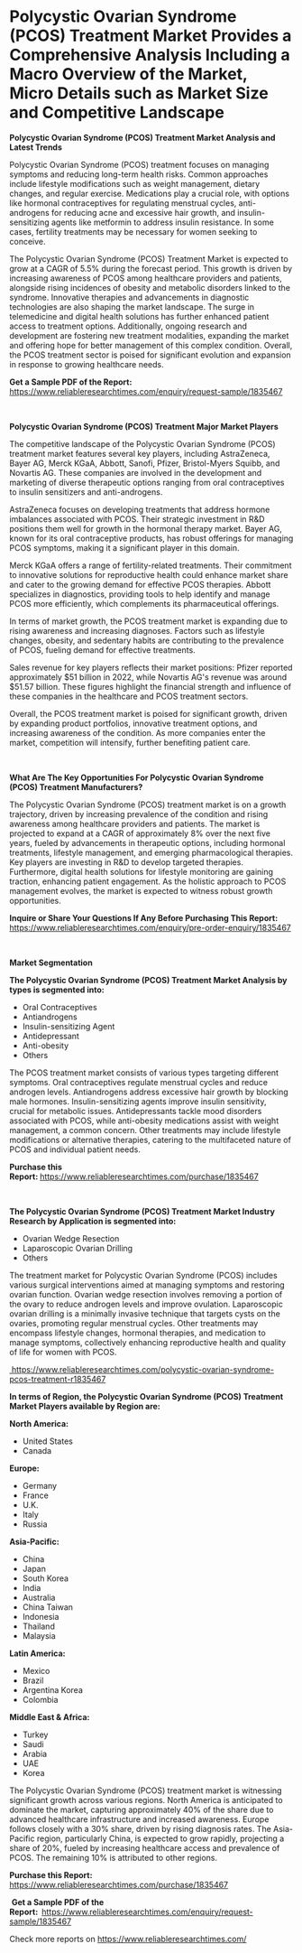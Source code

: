 <p><h1>Polycystic Ovarian Syndrome (PCOS) Treatment Market Provides a Comprehensive Analysis Including a Macro Overview of the Market, Micro Details such as Market Size and Competitive Landscape</h1></p><p><strong>Polycystic Ovarian Syndrome (PCOS) Treatment Market Analysis and Latest Trends</strong></p>
<p><p>Polycystic Ovarian Syndrome (PCOS) treatment focuses on managing symptoms and reducing long-term health risks. Common approaches include lifestyle modifications such as weight management, dietary changes, and regular exercise. Medications play a crucial role, with options like hormonal contraceptives for regulating menstrual cycles, anti-androgens for reducing acne and excessive hair growth, and insulin-sensitizing agents like metformin to address insulin resistance. In some cases, fertility treatments may be necessary for women seeking to conceive.</p><p>The Polycystic Ovarian Syndrome (PCOS) Treatment Market is expected to grow at a CAGR of 5.5% during the forecast period. This growth is driven by increasing awareness of PCOS among healthcare providers and patients, alongside rising incidences of obesity and metabolic disorders linked to the syndrome. Innovative therapies and advancements in diagnostic technologies are also shaping the market landscape. The surge in telemedicine and digital health solutions has further enhanced patient access to treatment options. Additionally, ongoing research and development are fostering new treatment modalities, expanding the market and offering hope for better management of this complex condition. Overall, the PCOS treatment sector is poised for significant evolution and expansion in response to growing healthcare needs.</p></p>
<p><strong>Get a Sample PDF of the Report:&nbsp;</strong> <a href="https://www.reliableresearchtimes.com/enquiry/request-sample/1835467?utm_campaign=3520&utm_medium=2&utm_source=Github&utm_content=ia&utm_term=26032025&utm_id=polycystic-ovarian-syndrome-pcos-treatment">https://www.reliableresearchtimes.com/enquiry/request-sample/1835467</a></p>
<p>&nbsp;</p>
<p><strong>Polycystic Ovarian Syndrome (PCOS) Treatment Major Market Players</strong></p>
<p><p>The competitive landscape of the Polycystic Ovarian Syndrome (PCOS) treatment market features several key players, including AstraZeneca, Bayer AG, Merck KGaA, Abbott, Sanofi, Pfizer, Bristol-Myers Squibb, and Novartis AG. These companies are involved in the development and marketing of diverse therapeutic options ranging from oral contraceptives to insulin sensitizers and anti-androgens.</p><p>AstraZeneca focuses on developing treatments that address hormone imbalances associated with PCOS. Their strategic investment in R&D positions them well for growth in the hormonal therapy market. Bayer AG, known for its oral contraceptive products, has robust offerings for managing PCOS symptoms, making it a significant player in this domain.</p><p>Merck KGaA offers a range of fertility-related treatments. Their commitment to innovative solutions for reproductive health could enhance market share and cater to the growing demand for effective PCOS therapies. Abbott specializes in diagnostics, providing tools to help identify and manage PCOS more efficiently, which complements its pharmaceutical offerings.</p><p>In terms of market growth, the PCOS treatment market is expanding due to rising awareness and increasing diagnoses. Factors such as lifestyle changes, obesity, and sedentary habits are contributing to the prevalence of PCOS, fueling demand for effective treatments.</p><p>Sales revenue for key players reflects their market positions: Pfizer reported approximately $51 billion in 2022, while Novartis AG's revenue was around $51.57 billion. These figures highlight the financial strength and influence of these companies in the healthcare and PCOS treatment sectors.</p><p>Overall, the PCOS treatment market is poised for significant growth, driven by expanding product portfolios, innovative treatment options, and increasing awareness of the condition. As more companies enter the market, competition will intensify, further benefiting patient care.</p></p>
<p>&nbsp;</p>
<p><strong>What Are The Key Opportunities For Polycystic Ovarian Syndrome (PCOS) Treatment Manufacturers?</strong></p>
<p><p>The Polycystic Ovarian Syndrome (PCOS) treatment market is on a growth trajectory, driven by increasing prevalence of the condition and rising awareness among healthcare providers and patients. The market is projected to expand at a CAGR of approximately 8% over the next five years, fueled by advancements in therapeutic options, including hormonal treatments, lifestyle management, and emerging pharmacological therapies. Key players are investing in R&D to develop targeted therapies. Furthermore, digital health solutions for lifestyle monitoring are gaining traction, enhancing patient engagement. As the holistic approach to PCOS management evolves, the market is expected to witness robust growth opportunities.</p></p>
<p><strong>Inquire or Share Your Questions If Any Before Purchasing This Report:</strong> <a href="https://www.reliableresearchtimes.com/enquiry/pre-order-enquiry/1835467?utm_campaign=3520&utm_medium=2&utm_source=Github&utm_content=ia&utm_term=26032025&utm_id=polycystic-ovarian-syndrome-pcos-treatment">https://www.reliableresearchtimes.com/enquiry/pre-order-enquiry/1835467</a></p>
<p>&nbsp;</p>
<p><strong>Market Segmentation</strong></p>
<p><strong>The Polycystic Ovarian Syndrome (PCOS) Treatment Market Analysis by types is segmented into:</strong></p>
<p><ul><li>Oral Contraceptives</li><li>Antiandrogens</li><li>Insulin-sensitizing Agent</li><li>Antidepressant</li><li>Anti-obesity</li><li>Others</li></ul></p>
<p><p>The PCOS treatment market consists of various types targeting different symptoms. Oral contraceptives regulate menstrual cycles and reduce androgen levels. Antiandrogens address excessive hair growth by blocking male hormones. Insulin-sensitizing agents improve insulin sensitivity, crucial for metabolic issues. Antidepressants tackle mood disorders associated with PCOS, while anti-obesity medications assist with weight management, a common concern. Other treatments may include lifestyle modifications or alternative therapies, catering to the multifaceted nature of PCOS and individual patient needs.</p></p>
<p><strong>Purchase this Report:&nbsp;</strong><a href="https://www.reliableresearchtimes.com/purchase/1835467?utm_campaign=3520&utm_medium=2&utm_source=Github&utm_content=ia&utm_term=26032025&utm_id=polycystic-ovarian-syndrome-pcos-treatment">https://www.reliableresearchtimes.com/purchase/1835467</a></p>
<p>&nbsp;</p>
<p><strong>The Polycystic Ovarian Syndrome (PCOS) Treatment Market Industry Research by Application is segmented into:</strong></p>
<p><ul><li>Ovarian Wedge Resection</li><li>Laparoscopic Ovarian Drilling</li><li>Others</li></ul></p>
<p><p>The treatment market for Polycystic Ovarian Syndrome (PCOS) includes various surgical interventions aimed at managing symptoms and restoring ovarian function. Ovarian wedge resection involves removing a portion of the ovary to reduce androgen levels and improve ovulation. Laparoscopic ovarian drilling is a minimally invasive technique that targets cysts on the ovaries, promoting regular menstrual cycles. Other treatments may encompass lifestyle changes, hormonal therapies, and medication to manage symptoms, collectively enhancing reproductive health and quality of life for women with PCOS.</p></p>
<p><a href="https://www.reliableresearchtimes.com/polycystic-ovarian-syndrome-pcos-treatment-r1835467?utm_campaign=3520&utm_medium=2&utm_source=Github&utm_content=ia&utm_term=26032025&utm_id=polycystic-ovarian-syndrome-pcos-treatment">&nbsp;https://www.reliableresearchtimes.com/polycystic-ovarian-syndrome-pcos-treatment-r1835467</a></p>
<p><strong>In terms of Region, the Polycystic Ovarian Syndrome (PCOS) Treatment Market Players available by Region are:</strong></p>
<p>
    <p> <strong> North America: </strong>
        <ul>
            <li>United States</li>
            <li>Canada</li>
        </ul>
        </p> 
    <p> <strong> Europe: </strong>
        <ul>
            <li>Germany</li>
            <li>France</li>
            <li>U.K.</li>
            <li>Italy</li>
            <li>Russia</li>
        </ul>
        </p> 
    <p> <strong> Asia-Pacific: </strong>
        <ul>
            <li>China</li>
            <li>Japan</li>
            <li>South Korea</li>
            <li>India</li>
            <li>Australia</li>
            <li>China Taiwan</li>
            <li>Indonesia</li>
            <li>Thailand</li>
            <li>Malaysia</li>
        </ul>
        </p> 
    <p> <strong> Latin America: </strong>
        <ul>
            <li>Mexico</li>
            <li>Brazil</li>
            <li>Argentina Korea</li>
            <li>Colombia</li>
        </ul>
        </p> 
    <p> <strong> Middle East & Africa: </strong>
        <ul>
            <li>Turkey</li>
            <li>Saudi</li>
            <li>Arabia</li>
            <li>UAE</li>
            <li>Korea</li>
        </ul>
    </p>
    </p>
<p><p>The Polycystic Ovarian Syndrome (PCOS) treatment market is witnessing significant growth across various regions. North America is anticipated to dominate the market, capturing approximately 40% of the share due to advanced healthcare infrastructure and increased awareness. Europe follows closely with a 30% share, driven by rising diagnosis rates. The Asia-Pacific region, particularly China, is expected to grow rapidly, projecting a share of 20%, fueled by increasing healthcare access and prevalence of PCOS. The remaining 10% is attributed to other regions.</p></p>
<p><strong>Purchase this Report: </strong><a href="https://www.reliableresearchtimes.com/purchase/1835467?utm_campaign=3520&utm_medium=2&utm_source=Github&utm_content=ia&utm_term=26032025&utm_id=polycystic-ovarian-syndrome-pcos-treatment">https://www.reliableresearchtimes.com/purchase/1835467</a></p>
<p>&nbsp;<strong>Get a Sample PDF of the Report:&nbsp;&nbsp;</strong><a href="https://www.reliableresearchtimes.com/enquiry/request-sample/1835467?utm_campaign=3520&utm_medium=2&utm_source=Github&utm_content=ia&utm_term=26032025&utm_id=polycystic-ovarian-syndrome-pcos-treatment">https://www.reliableresearchtimes.com/enquiry/request-sample/1835467</a></p>
<p><strong></strong></p>
<p>Check more reports on <a href="https://www.reliableresearchtimes.com/?utm_campaign=3520&utm_medium=2&utm_source=Github&utm_content=ia&utm_term=26032025&utm_id=polycystic-ovarian-syndrome-pcos-treatment">https://www.reliableresearchtimes.com/</a></p>